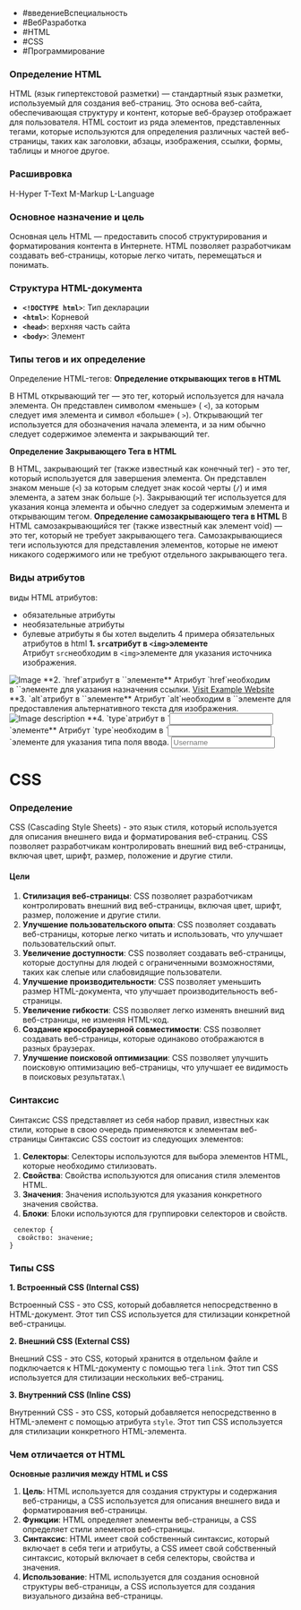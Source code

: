 - #введениеВспециальность 
- #ВебРазработка 
-  #HTML
- #CSS
-  #Программирование
### **Определение HTML**
HTML (язык гипертекстовой разметки) — стандартный язык разметки, используемый для создания веб-страниц. Это основа веб-сайта, обеспечивающая структуру и контент, которые веб-браузер отображает для пользователя. HTML состоит из ряда элементов, представленных тегами, которые используются для определения различных частей веб-страницы, таких как заголовки, абзацы, изображения, ссылки, формы, таблицы и многое другое.
### **Расшивровка**
H-Hyper
T-Text
M-Markup
L-Language
###  **Основное назначение и цель**
Основная цель HTML — предоставить способ структурирования и форматирования контента в Интернете. HTML позволяет разработчикам создавать веб-страницы, которые легко читать, перемещаться и понимать.
### **Структура HTML-документа**
- **`<!DOCTYPE html>`**: Тип декларации
- **`<html>`**: Корневой
- **`<head>`**: верхняя часть сайта
- **`<body>`**: Элемент
### **Типы тегов и их определение**
Определение HTML-тегов:
**Определение открывающих тегов в HTML**

В HTML открывающий тег — это тег, который используется для начала элемента. Он представлен символом «меньше» ( `<`), за которым следует имя элемента и символ «больше» ( `>`). Открывающий тег используется для обозначения начала элемента, и за ним обычно следует содержимое элемента и закрывающий тег.

**Определение Закрывающего Тега в HTML**

В HTML, закрывающий тег (также известный как конечный тег) - это тег, который используется для завершения элемента. Он представлен знаком меньше (`<`) за которым следует знак косой черты (`/`) и имя элемента, а затем знак больше (`>`). Закрывающий тег используется для указания конца элемента и обычно следует за содержимым элемента и открывающим тегом.
**Определение самозакрывающего тега в HTML**
В HTML самозакрывающийся тег (также известный как элемент void) — это тег, который не требует закрывающего тега. Самозакрывающиеся теги используются для представления элементов, которые не имеют никакого содержимого или не требуют отдельного закрывающего тега.
### **Виды атрибутов**
виды  HTML атрибутов:
- обязательные атрибуты
- необязательные атрибуты
- булевые атрибуты
я бы хотел выделить 4 примера обязательных атрибутов в html
**1. `src`атрибут в `<img>`элементе**
Атрибут `src`необходим в `<img>`элементе для указания источника изображения.
<img src="image.jpg" alt="Image">
**2. `href`атрибут в `<a>`элементе**
Атрибут `href`необходим в `<a>`элементе для указания назначения ссылки.
<a href="https://www.example.com">Visit Example Website</a>
**3. `alt`атрибут в `<img>`элементе**
Атрибут `alt`необходим в `<img>`элементе для предоставления альтернативного текста для изображения.
<img src="image.jpg" alt="Image description">
**4. `type`атрибут в `<input>`элементе**
Атрибут `type`необходим в `<input>`элементе для указания типа поля ввода.
<input type="text" name="username" placeholder="Username">



# CSS
### Определение
CSS (Cascading Style Sheets) - это язык стиля, который используется для описания внешнего вида и форматирования веб-страниц. CSS позволяет разработчикам контролировать внешний вид веб-страницы, включая цвет, шрифт, размер, положение и другие стили.
#### Цели 
1. **Стилизация веб-страницы**: CSS позволяет разработчикам контролировать внешний вид веб-страницы, включая цвет, шрифт, размер, положение и другие стили.
2. **Улучшение пользовательского опыта**: CSS позволяет создавать веб-страницы, которые легко читать и использовать, что улучшает пользовательский опыт.
3. **Увеличение доступности**: CSS позволяет создавать веб-страницы, которые доступны для людей с ограниченными возможностями, таких как слепые или слабовидящие пользователи.
4. **Улучшение производительности**: CSS позволяет уменьшить размер HTML-документа, что улучшает производительность веб-страницы.
5. **Увеличение гибкости**: CSS позволяет легко изменять внешний вид веб-страницы, не изменяя HTML-код.
6. **Создание кроссбраузерной совместимости**: CSS позволяет создавать веб-страницы, которые одинаково отображаются в разных браузерах.
7. **Улучшение поисковой оптимизации**: CSS позволяет улучшить поисковую оптимизацию веб-страницы, что улучшает ее видимость в поисковых результатах.\
### Синтаксис
Синтаксис CSS представляет из себя набор правил, известных как стили, которые в свою очередь применяются к элементам веб-страницы
Синтаксис CSS состоит из следующих элементов:

1. **Селекторы**: Селекторы используются для выбора элементов HTML, которые необходимо стилизовать.
2. **Свойства**: Свойства используются для описания стиля элементов HTML.
3. **Значения**: Значения используются для указания конкретного значения свойства.
4. **Блоки**: Блоки используются для группировки селекторов и свойств.
```
 селектор {
  свойство: значение;
}
```
### Типы CSS 

**1. Встроенный CSS (Internal CSS)**

Встроенный CSS - это CSS, который добавляется непосредственно в HTML-документ. Этот тип CSS используется для стилизации конкретной веб-страницы.

**2. Внешний CSS (External CSS)**

Внешний CSS - это CSS, который хранится в отдельном файле и подключается к HTML-документу с помощью тега `link`. Этот тип CSS используется для стилизации нескольких веб-страниц.

**3. Внутренний CSS (Inline CSS)**

Внутренний CSS - это CSS, который добавляется непосредственно в HTML-элемент с помощью атрибута `style`. Этот тип CSS используется для стилизации конкретного HTML-элемента.


### Чем отличается от HTML

**Основные различия между HTML и CSS**

1. **Цель**: HTML используется для создания структуры и содержания веб-страницы, а CSS используется для описания внешнего вида и форматирования веб-страницы.
2. **Функции**: HTML определяет элементы веб-страницы, а CSS определяет стили элементов веб-страницы.
3. **Синтаксис**: HTML имеет свой собственный синтаксис, который включает в себя теги и атрибуты, а CSS имеет свой собственный синтаксис, который включает в себя селекторы, свойства и значения.
4. **Использование**: HTML используется для создания основной структуры веб-страницы, а CSS используется для создания визуального дизайна веб-страницы.
